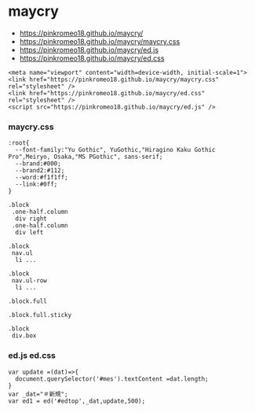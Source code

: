 # maycry

- https://pinkromeo18.github.io/maycry/
- https://pinkromeo18.github.io/maycry/maycry.css
- https://pinkromeo18.github.io/maycry/ed.js
- https://pinkromeo18.github.io/maycry/ed.css

```
<meta name="viewport" content="width=device-width, initial-scale=1">
<link href="https://pinkromeo18.github.io/maycry/maycry.css" rel="stylesheet" />
<link href="https://pinkromeo18.github.io/maycry/ed.css" rel="stylesheet" />
<script src="https://pinkromeo18.github.io/maycry/ed.js" />
```

### maycry.css
```
:root{
  --font-family:"Yu Gothic", YuGothic,"Hiragino Kaku Gothic Pro",Meiryo, Osaka,"MS PGothic", sans-serif;  
  --brand:#000;
  --brand2:#112;
  --word:#f1f1ff;
  --link:#0ff;
}
```
```
.block
 .one-half.column
  div right
 .one-half.column
  div left
  
.block
 nav.ul
  li ...

.block
 nav.ul-row
  li ...

.block.full

.block.full.sticky

.block
 div.box

```

### ed.js ed.css
```
var update =(dat)=>{
  document.querySelector('#mes').textContent =dat.length;
}
var _dat="＃新規";
var ed1 = ed('#edtop',_dat,update,500);
```
